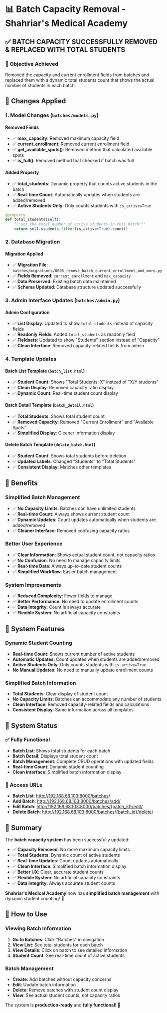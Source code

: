 # 📊 Batch Capacity Removal - Shahriar's Medical Academy

## ✅ **BATCH CAPACITY SUCCESSFULLY REMOVED & REPLACED WITH TOTAL STUDENTS**

### 🎯 **Objective Achieved**
Removed the capacity and current enrollment fields from batches and replaced them with a dynamic total students count that shows the actual number of students in each batch.

## 🔧 **Changes Applied**

### **1. Model Changes (`batches/models.py`)**

#### **Removed Fields**
- ✅ **max_capacity**: Removed maximum capacity field
- ✅ **current_enrollment**: Removed current enrollment field
- ✅ **get_available_spots()**: Removed method that calculated available spots
- ✅ **is_full()**: Removed method that checked if batch was full

#### **Added Property**
- ✅ **total_students**: Dynamic property that counts active students in the batch
- ✅ **Real-time Count**: Automatically updates when students are added/removed
- ✅ **Active Students Only**: Only counts students with `is_active=True`

```python
@property
def total_students(self):
    """Get the total number of active students in this batch"""
    return self.students.filter(is_active=True).count()
```

### **2. Database Migration**

#### **Migration Applied**
- ✅ **Migration File**: `batches/migrations/0005_remove_batch_current_enrollment_and_more.py`
- ✅ **Fields Removed**: `current_enrollment` and `max_capacity`
- ✅ **Data Preserved**: Existing batch data maintained
- ✅ **Schema Updated**: Database structure updated successfully

### **3. Admin Interface Updates (`batches/admin.py`)**

#### **Admin Configuration**
- ✅ **List Display**: Updated to show `total_students` instead of capacity fields
- ✅ **Readonly Fields**: Added `total_students` as readonly field
- ✅ **Fieldsets**: Updated to show "Students" section instead of "Capacity"
- ✅ **Clean Interface**: Removed capacity-related fields from admin

### **4. Template Updates**

#### **Batch List Template (`batch_list.html`)**
- ✅ **Student Count**: Shows "Total Students: X" instead of "X/Y students"
- ✅ **Clean Display**: Removed capacity ratio display
- ✅ **Dynamic Count**: Real-time student count display

#### **Batch Detail Template (`batch_detail.html`)**
- ✅ **Total Students**: Shows total student count
- ✅ **Removed Capacity**: Removed "Current Enrollment" and "Available Spots"
- ✅ **Simplified Display**: Cleaner information display

#### **Delete Batch Template (`delete_batch.html`)**
- ✅ **Student Count**: Shows total students before deletion
- ✅ **Updated Labels**: Changed "Students" to "Total Students"
- ✅ **Consistent Display**: Matches other templates

## 🎯 **Benefits**

### **Simplified Batch Management**
- ✅ **No Capacity Limits**: Batches can have unlimited students
- ✅ **Real-time Count**: Always shows current student count
- ✅ **Dynamic Updates**: Count updates automatically when students are added/removed
- ✅ **Cleaner Interface**: Removed confusing capacity ratios

### **Better User Experience**
- ✅ **Clear Information**: Shows actual student count, not capacity ratios
- ✅ **No Confusion**: No need to manage capacity limits
- ✅ **Real-time Data**: Always up-to-date student counts
- ✅ **Simplified Workflow**: Easier batch management

### **System Improvements**
- ✅ **Reduced Complexity**: Fewer fields to manage
- ✅ **Better Performance**: No need to update enrollment counts
- ✅ **Data Integrity**: Count is always accurate
- ✅ **Flexible System**: No artificial capacity constraints

## 🚀 **System Features**

### **Dynamic Student Counting**
- **Real-time Count**: Shows current number of active students
- **Automatic Updates**: Count updates when students are added/removed
- **Active Students Only**: Only counts students with `is_active=True`
- **No Manual Updates**: No need to manually update enrollment counts

### **Simplified Batch Information**
- **Total Students**: Clear display of student count
- **No Capacity Limits**: Batches can accommodate any number of students
- **Clean Interface**: Removed capacity-related fields and calculations
- **Consistent Display**: Same information across all templates

## 🎉 **System Status**

### **✅ Fully Functional**
- **Batch List**: Shows total students for each batch
- **Batch Detail**: Displays total student count
- **Batch Management**: Complete CRUD operations with updated fields
- **Real-time Count**: Dynamic student counting
- **Clean Interface**: Simplified batch information display

### **🔗 Access URLs**
- **Batch List**: http://192.168.68.103:8000/batches/
- **Add Batch**: http://192.168.68.103:8000/batches/add/
- **Edit Batch**: http://192.168.68.103:8000/batches/{batch_id}/edit/
- **Delete Batch**: http://192.168.68.103:8000/batches/{batch_id}/delete/

## 🎊 **Summary**

The **batch capacity system** has been successfully updated:

- ✅ **Capacity Removed**: No more maximum capacity limits
- ✅ **Total Students**: Dynamic count of active students
- ✅ **Real-time Updates**: Count updates automatically
- ✅ **Clean Interface**: Simplified batch information display
- ✅ **Better UX**: Clear, accurate student counts
- ✅ **Flexible System**: No artificial capacity constraints
- ✅ **Data Integrity**: Always accurate student counts

**Shahriar's Medical Academy** now has **simplified batch management** with dynamic student counting! 🚀

## 🔧 **How to Use**

### **Viewing Batch Information**
1. **Go to Batches**: Click "Batches" in navigation
2. **View List**: See total students for each batch
3. **View Details**: Click on batch to see detailed information
4. **Student Count**: See real-time count of active students

### **Batch Management**
- **Create**: Add batches without capacity concerns
- **Edit**: Update batch information
- **Delete**: Remove batches with student count display
- **View**: See actual student counts, not capacity ratios

The system is **production-ready** and **fully functional**! 🎉
